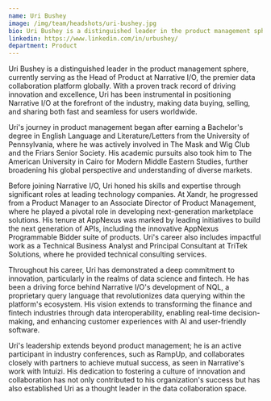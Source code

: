 ```yaml
---
name: Uri Bushey
image: /img/team/headshots/uri-bushey.jpg
bio: Uri Bushey is a distinguished leader in the product management sphere, currently serving as the Head of Product at Narrative
linkedin: https://www.linkedin.com/in/urbushey/
department: Product
---
```

Uri Bushey is a distinguished leader in the product management sphere, currently serving as the Head of Product at Narrative I/O, the premier data collaboration platform globally. With a proven track record of driving innovation and excellence, Uri has been instrumental in positioning Narrative I/O at the forefront of the industry, making data buying, selling, and sharing both fast and seamless for users worldwide.

Uri's journey in product management began after earning a Bachelor's degree in English Language and Literature/Letters from the University of Pennsylvania, where he was actively involved in The Mask and Wig Club and the Friars Senior Society. His academic pursuits also took him to The American University in Cairo for Modern Middle Eastern Studies, further broadening his global perspective and understanding of diverse markets.

Before joining Narrative I/O, Uri honed his skills and expertise through significant roles at leading technology companies. At Xandr, he progressed from a Product Manager to an Associate Director of Product Management, where he played a pivotal role in developing next-generation marketplace solutions. His tenure at AppNexus was marked by leading initiatives to build the next generation of APIs, including the innovative AppNexus Programmable Bidder suite of products. Uri's career also includes impactful work as a Technical Business Analyst and Principal Consultant at TriTek Solutions, where he provided technical consulting services.

Throughout his career, Uri has demonstrated a deep commitment to innovation, particularly in the realms of data science and fintech. He has been a driving force behind Narrative I/O's development of NQL, a proprietary query language that revolutionizes data querying within the platform's ecosystem. His vision extends to transforming the finance and fintech industries through data interoperability, enabling real-time decision-making, and enhancing customer experiences with AI and user-friendly software.

Uri's leadership extends beyond product management; he is an active participant in industry conferences, such as RampUp, and collaborates closely with partners to achieve mutual success, as seen in Narrative's work with Intuizi. His dedication to fostering a culture of innovation and collaboration has not only contributed to his organization's success but has also established Uri as a thought leader in the data collaboration space.
